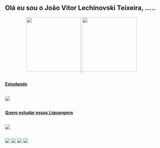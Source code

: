 ## Olá eu sou o João Vitor Lechinovski Teixeira, .....
<div align="center">

</div>

<div align="center">
    <a href="https://github.com/Lechinovski">
    <img height="180em" src="https://github-readme-stats.vercel.app/api?username=Lechinovski&show_icons=true&theme=transparent"/>
    <img height="180em" src="https://github-readme-stats.vercel.app/api/top-langs/?username=Lechinovski&layout=compact&theme=transparent"/>
  </div>

## 
<B>Estudando</B> 
<div style="display: inline_block"><br>
    <img align="center" src="https://skillicons.dev/icons?i=java,javascript,html,css,dotnet&theme=light">
</div>
  
  ## 
  <B>Quero estudar essas Liguangens</B> 
<div style="display: inline_block"><br>
    <img align="center" src="https://skillicons.dev/icons?i=cs,typescript,react,python&theme=light">
</div>
  
  ## 
 
  <div> 
    <a href="https://www.instagram.com/joao_lechinovski/" target="_blank"><img src="https://img.shields.io/badge/-Instagram-%23E4405F?style=for-the-badge&logo=instagram&logoColor=white" target="_blank"></a>
    <a href="" target="_blank"><img src="https://img.shields.io/badge/Discord-7289DA?style=for-the-badge&logo=discord&logoColor=white" target="_blank"></a> 
    <a href = "mailto:joaolechinovski@gmail.com"><img src="https://img.shields.io/badge/-Gmail-%23333?style=for-the-badge&logo=gmail&logoColor=white" target="_blank"></a>
    <a href="https://www.linkedin.com/in/jo%C3%A3olechinovski/" target="_blank"><img src="https://img.shields.io/badge/-LinkedIn-%230077B5?style=for-the-badge&logo=linkedin&logoColor=white" target="_blank"></a> 
  </div>
